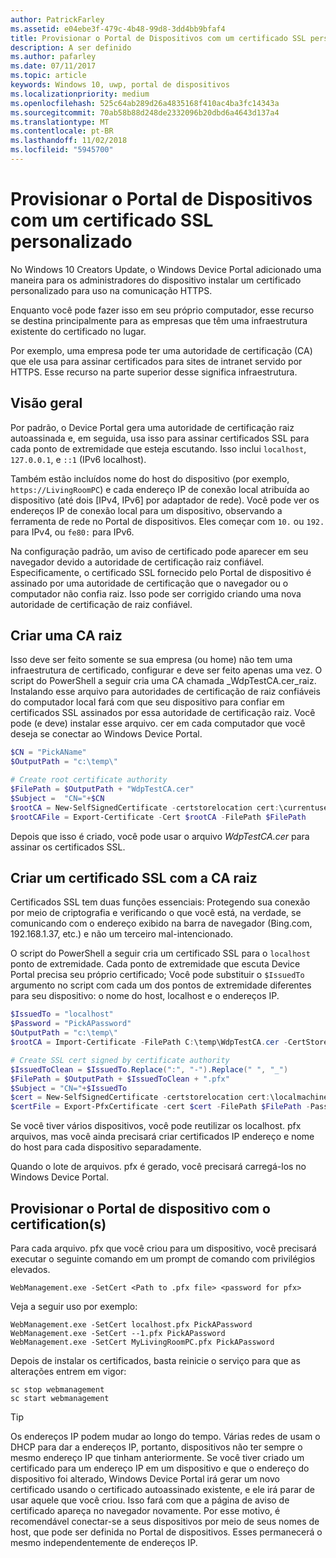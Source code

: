 ```yaml
---
author: PatrickFarley
ms.assetid: e04ebe3f-479c-4b48-99d8-3dd4bb9bfaf4
title: Provisionar o Portal de Dispositivos com um certificado SSL personalizado
description: A ser definido
ms.author: pafarley
ms.date: 07/11/2017
ms.topic: article
keywords: Windows 10, uwp, portal de dispositivos
ms.localizationpriority: medium
ms.openlocfilehash: 525c64ab289d26a4835168f410ac4ba3fc14343a
ms.sourcegitcommit: 70ab58b88d248de2332096b20dbd6a4643d137a4
ms.translationtype: MT
ms.contentlocale: pt-BR
ms.lasthandoff: 11/02/2018
ms.locfileid: "5945700"
---
```

# <a name="provision-device-portal-with-a-custom-ssl-certificate"></a>Provisionar o Portal de Dispositivos com um certificado SSL personalizado
No Windows 10 Creators Update, o Windows Device Portal adicionado uma maneira para os administradores do dispositivo instalar um certificado personalizado para uso na comunicação HTTPS. 

Enquanto você pode fazer isso em seu próprio computador, esse recurso se destina principalmente para as empresas que têm uma infraestrutura existente do certificado no lugar.  

Por exemplo, uma empresa pode ter uma autoridade de certificação (CA) que ele usa para assinar certificados para sites de intranet servido por HTTPS. Esse recurso na parte superior desse significa infraestrutura. 

## <a name="overview"></a>Visão geral
Por padrão, o Device Portal gera uma autoridade de certificação raiz autoassinada e, em seguida, usa isso para assinar certificados SSL para cada ponto de extremidade que esteja escutando. Isso inclui `localhost`, `127.0.0.1`, e `::1` (IPv6 localhost).

Também estão incluídos nome do host do dispositivo (por exemplo, `https://LivingRoomPC`) e cada endereço IP de conexão local atribuída ao dispositivo (até dois [IPv4, IPv6] por adaptador de rede). Você pode ver os endereços IP de conexão local para um dispositivo, observando a ferramenta de rede no Portal de dispositivos. Eles começar com `10.` ou `192.` para IPv4, ou `fe80:` para IPv6. 

Na configuração padrão, um aviso de certificado pode aparecer em seu navegador devido a autoridade de certificação raiz confiável. Especificamente, o certificado SSL fornecido pelo Portal de dispositivo é assinado por uma autoridade de certificação que o navegador ou o computador não confia raiz. Isso pode ser corrigido criando uma nova autoridade de certificação de raiz confiável.

## <a name="create-a-root-ca"></a>Criar uma CA raiz

Isso deve ser feito somente se sua empresa (ou home) não tem uma infraestrutura de certificado, configurar e deve ser feito apenas uma vez. O script do PowerShell a seguir cria uma CA chamada _WdpTestCA.cer_raiz. Instalando esse arquivo para autoridades de certificação de raiz confiáveis do computador local fará com que seu dispositivo para confiar em certificados SSL assinados por essa autoridade de certificação raiz. Você pode (e deve) instalar esse arquivo. cer em cada computador que você deseja se conectar ao Windows Device Portal.  

```PowerShell
$CN = "PickAName"
$OutputPath = "c:\temp\"

# Create root certificate authority
$FilePath = $OutputPath + "WdpTestCA.cer"
$Subject =  "CN="+$CN
$rootCA = New-SelfSignedCertificate -certstorelocation cert:\currentuser\my -Subject $Subject -HashAlgorithm "SHA512" -KeyUsage CertSign,CRLSign
$rootCAFile = Export-Certificate -Cert $rootCA -FilePath $FilePath
```

Depois que isso é criado, você pode usar o arquivo _WdpTestCA.cer_ para assinar os certificados SSL. 

## <a name="create-an-ssl-certificate-with-the-root-ca"></a>Criar um certificado SSL com a CA raiz

Certificados SSL tem duas funções essenciais: Protegendo sua conexão por meio de criptografia e verificando o que você está, na verdade, se comunicando com o endereço exibido na barra de navegador (Bing.com, 192.168.1.37, etc.) e não um terceiro mal-intencionado.

O script do PowerShell a seguir cria um certificado SSL para o `localhost` ponto de extremidade. Cada ponto de extremidade que escuta Device Portal precisa seu próprio certificado; Você pode substituir o `$IssuedTo` argumento no script com cada um dos pontos de extremidade diferentes para seu dispositivo: o nome do host, localhost e o endereços IP.

```PowerShell
$IssuedTo = "localhost"
$Password = "PickAPassword"
$OutputPath = "c:\temp\"
$rootCA = Import-Certificate -FilePath C:\temp\WdpTestCA.cer -CertStoreLocation Cert:\CurrentUser\My\

# Create SSL cert signed by certificate authority
$IssuedToClean = $IssuedTo.Replace(":", "-").Replace(" ", "_")
$FilePath = $OutputPath + $IssuedToClean + ".pfx"
$Subject = "CN="+$IssuedTo
$cert = New-SelfSignedCertificate -certstorelocation cert:\localmachine\my -Subject $Subject -DnsName $IssuedTo -Signer $rootCA -HashAlgorithm "SHA512"
$certFile = Export-PfxCertificate -cert $cert -FilePath $FilePath -Password (ConvertTo-SecureString -String $Password -Force -AsPlainText)
```

Se você tiver vários dispositivos, você pode reutilizar os localhost. pfx arquivos, mas você ainda precisará criar certificados IP endereço e nome do host para cada dispositivo separadamente.

Quando o lote de arquivos. pfx é gerado, você precisará carregá-los no Windows Device Portal. 

## <a name="provision-device-portal-with-the-certifications"></a>Provisionar o Portal de dispositivo com o certification(s)

Para cada arquivo. pfx que você criou para um dispositivo, você precisará executar o seguinte comando em um prompt de comando com privilégios elevados.

```
WebManagement.exe -SetCert <Path to .pfx file> <password for pfx> 
```

Veja a seguir uso por exemplo:
```
WebManagement.exe -SetCert localhost.pfx PickAPassword
WebManagement.exe -SetCert --1.pfx PickAPassword
WebManagement.exe -SetCert MyLivingRoomPC.pfx PickAPassword
```

Depois de instalar os certificados, basta reinicie o serviço para que as alterações entrem em vigor:

```
sc stop webmanagement
sc start webmanagement
```

> [!TIP]
> Os endereços IP podem mudar ao longo do tempo.
Várias redes de usam o DHCP para dar a endereços IP, portanto, dispositivos não ter sempre o mesmo endereço IP que tinham anteriormente. Se você tiver criado um certificado para um endereço IP em um dispositivo e que o endereço do dispositivo foi alterado, Windows Device Portal irá gerar um novo certificado usando o certificado autoassinado existente, e ele irá parar de usar aquele que você criou. Isso fará com que a página de aviso de certificado apareça no navegador novamente. Por esse motivo, é recomendável conectar-se a seus dispositivos por meio de seus nomes de host, que pode ser definida no Portal de dispositivos. Esses permanecerá o mesmo independentemente de endereços IP.
